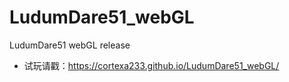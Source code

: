 # LudumDare51_webGL
LudumDare51 webGL release
* 试玩请戳：https://cortexa233.github.io/LudumDare51_webGL/
